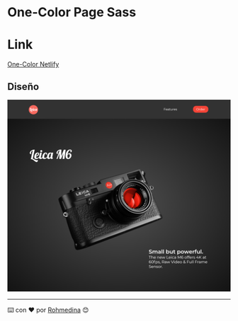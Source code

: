 # One-Color Page Sass

# Link

[One-Color Netlify](https://app.netlify.com/sites/one-color/overview)

## Diseño

![](img/desktop-version.png)

---

⌨️ con ❤️ por [Rohmedina](https://github.com/rohmedina) 😊
